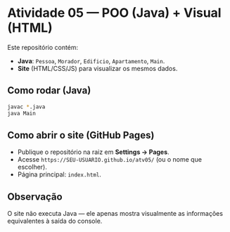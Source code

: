 # Atividade 05 — POO (Java) + Visual (HTML)

Este repositório contém:
- **Java**: `Pessoa`, `Morador`, `Edificio`, `Apartamento`, `Main`.
- **Site** (HTML/CSS/JS) para visualizar os mesmos dados.

## Como rodar (Java)
```bash
javac *.java
java Main
```

## Como abrir o site (GitHub Pages)
- Publique o repositório na raiz em **Settings → Pages**.
- Acesse `https://SEU-USUARIO.github.io/atv05/` (ou o nome que escolher).
- Página principal: `index.html`.

## Observação
O site não executa Java — ele apenas mostra visualmente as informações equivalentes à saída do console.
